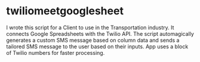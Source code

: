 twiliomeetgooglesheet
=====================

I wrote this script for a Client to use in the Transportation industry. It connects Google Spreadsheets with the Twilio API. The script automagically generates a custom SMS message based on column data and sends a tailored SMS message to the user based on their inputs. App uses a block of Twilio numbers for faster processing.

